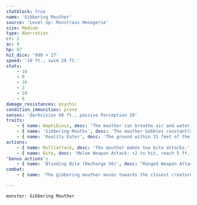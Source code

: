 ```yaml
---
statblock: true
name: 'Gibbering Mouther'
source: 'Level Up: Monstrous Menagerie'
size: Medium
type: Aberration
cr: 2
ac: 9
hp: 67
hit_dice: '9d8 + 27'
speed: '20 ft., swim 20 ft.'
stats:
    - 10
    - 8
    - 16
    - 2
    - 10
    - 6
damage_resistances: psychic
condition_immunities: prone
senses: 'darkvision 60 ft., passive Perception 10'
traits:
    - { name: Amphibious, desc: 'The mouther can breathe air and water.' }
    - { name: 'Gibbering Mouths', desc: 'The mouther babbles constantly. A living non-aberration creature that starts its turn within 30 feet and can hear its gibbering makes a DC 10 Intelligence saving throw. On a failure, the creature is confused until the start of its next turn.' }
    - { name: 'Reality Eater', desc: 'The ground within 15 feet of the mouther is the consistency of sucking mud and is difficult terrain to all creatures except the mouther. Each non-aberrant creature that starts its turn in the area or enters it for the first time on its turn makes a DC 10 Strength saving throw. On a failure, its Speed is reduced to 0 until the start of its next turn.' }
actions:
    - { name: Multiattack, desc: 'The mouther makes two bite attacks.' }
    - { name: Bite, desc: 'Melee Weapon Attack: +2 to hit, reach 5 ft., one creature. Hit: 7 (2d6) piercing damage, and the target makes a DC 10 Strength saving throw, falling prone on a failure. If the target is killed by this attack, it is absorbed into the mouther.' }
'bonus actions':
    - { name: 'Blinding Bile (Recharge 56)', desc: "Ranged Weapon Attack: +2 to hit, range 20/60 ft., one creature. Hit: 3 (1d6) acid damage, and the target is blinded until the end of the mouther's next turn." }
combat:
    - { name: 'The gibbering mouther moves towards the closest creature and bites it', desc: 'If possible, it spits bile at a creature right before it bites. If its blinding bile attack is charged and no creatures are near enough to bite, it uses it on whichever creature attacked it most recently. The mouther is not above biting unconscious opponents, and it does not retreat.' }

---
```

```statblock
monster: Gibbering Mouther
```
